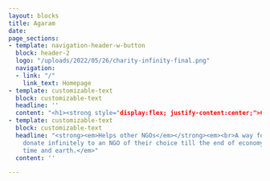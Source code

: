 ```yaml
---
layout: blocks
title: Agaram
date: 
page_sections:
- template: navigation-header-w-button
  block: header-2
  logo: "/uploads/2022/05/26/charity-infinity-final.png"
  navigation:
  - link: "/"
    link_text: Homepage
- template: customizable-text
  block: customizable-text
  headline: ''
  content: "<h1><strong style="display:flex; justify-content:center;">Charity Infinity</strong></h1>"
- template: customizable-text
  block: customizable-text
  headline: "<strong><em>Helps other NGOs</em></strong><em><br>A way for anyone to
    donate infinitely to an NGO of their choice till the end of economy, humanity,
    time and earth.</em>"
  content: ''

---
```

